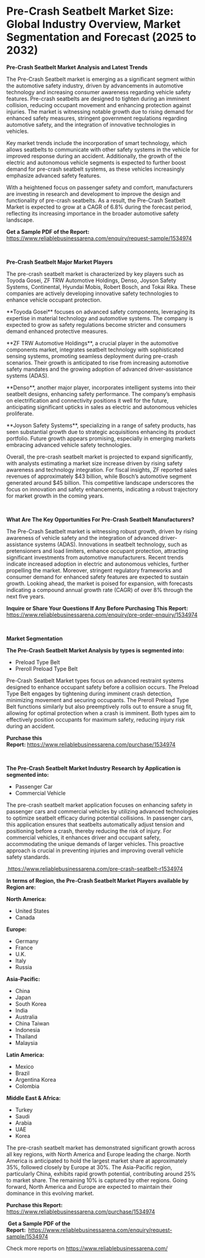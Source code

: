 <p><h1>Pre-Crash Seatbelt Market Size: Global Industry Overview, Market Segmentation and Forecast (2025 to 2032)</h1></p><p><strong>Pre-Crash Seatbelt Market Analysis and Latest Trends</strong></p>
<p><p>The Pre-Crash Seatbelt market is emerging as a significant segment within the automotive safety industry, driven by advancements in automotive technology and increasing consumer awareness regarding vehicle safety features. Pre-crash seatbelts are designed to tighten during an imminent collision, reducing occupant movement and enhancing protection against injuries. The market is witnessing notable growth due to rising demand for enhanced safety measures, stringent government regulations regarding automotive safety, and the integration of innovative technologies in vehicles.</p><p>Key market trends include the incorporation of smart technology, which allows seatbelts to communicate with other safety systems in the vehicle for improved response during an accident. Additionally, the growth of the electric and autonomous vehicle segments is expected to further boost demand for pre-crash seatbelt systems, as these vehicles increasingly emphasize advanced safety features. </p><p>With a heightened focus on passenger safety and comfort, manufacturers are investing in research and development to improve the design and functionality of pre-crash seatbelts. As a result, the Pre-Crash Seatbelt Market is expected to grow at a CAGR of 6.8% during the forecast period, reflecting its increasing importance in the broader automotive safety landscape.</p></p>
<p><strong>Get a Sample PDF of the Report:&nbsp;</strong> <a href="https://www.reliablebusinessarena.com/enquiry/request-sample/1534974?utm_campaign=2637&utm_medium=2&utm_source=Github&utm_content=ia&utm_term=30032025&utm_id=pre-crash-seatbelt">https://www.reliablebusinessarena.com/enquiry/request-sample/1534974</a></p>
<p>&nbsp;</p>
<p><strong>Pre-Crash Seatbelt Major Market Players</strong></p>
<p><p>The pre-crash seatbelt market is characterized by key players such as Toyoda Gosei, ZF TRW Automotive Holdings, Denso, Joyson Safety Systems, Continental, Hyundai Mobis, Robert Bosch, and Tokai Rika. These companies are actively developing innovative safety technologies to enhance vehicle occupant protection.</p><p>**Toyoda Gosei** focuses on advanced safety components, leveraging its expertise in material technology and automotive systems. The company is expected to grow as safety regulations become stricter and consumers demand enhanced protective measures. </p><p>**ZF TRW Automotive Holdings**, a crucial player in the automotive components market, integrates seatbelt technology with sophisticated sensing systems, promoting seamless deployment during pre-crash scenarios. Their growth is anticipated to rise from increasing automotive safety mandates and the growing adoption of advanced driver-assistance systems (ADAS).</p><p>**Denso**, another major player, incorporates intelligent systems into their seatbelt designs, enhancing safety performance. The company’s emphasis on electrification and connectivity positions it well for the future, anticipating significant upticks in sales as electric and autonomous vehicles proliferate.</p><p>**Joyson Safety Systems**, specializing in a range of safety products, has seen substantial growth due to strategic acquisitions enhancing its product portfolio. Future growth appears promising, especially in emerging markets embracing advanced vehicle safety technologies.</p><p>Overall, the pre-crash seatbelt market is projected to expand significantly, with analysts estimating a market size increase driven by rising safety awareness and technology integration. For fiscal insights, ZF reported sales revenues of approximately $43 billion, while Bosch’s automotive segment generated around $45 billion. This competitive landscape underscores the focus on innovation and safety enhancements, indicating a robust trajectory for market growth in the coming years.</p></p>
<p>&nbsp;</p>
<p><strong>What Are The Key Opportunities For Pre-Crash Seatbelt Manufacturers?</strong></p>
<p><p>The Pre-Crash Seatbelt market is witnessing robust growth, driven by rising awareness of vehicle safety and the integration of advanced driver-assistance systems (ADAS). Innovations in seatbelt technology, such as pretensioners and load limiters, enhance occupant protection, attracting significant investments from automotive manufacturers. Recent trends indicate increased adoption in electric and autonomous vehicles, further propelling the market. Moreover, stringent regulatory frameworks and consumer demand for enhanced safety features are expected to sustain growth. Looking ahead, the market is poised for expansion, with forecasts indicating a compound annual growth rate (CAGR) of over 8% through the next five years.</p></p>
<p><strong>Inquire or Share Your Questions If Any Before Purchasing This Report:</strong> <a href="https://www.reliablebusinessarena.com/enquiry/pre-order-enquiry/1534974?utm_campaign=2637&utm_medium=2&utm_source=Github&utm_content=ia&utm_term=30032025&utm_id=pre-crash-seatbelt">https://www.reliablebusinessarena.com/enquiry/pre-order-enquiry/1534974</a></p>
<p>&nbsp;</p>
<p><strong>Market Segmentation</strong></p>
<p><strong>The Pre-Crash Seatbelt Market Analysis by types is segmented into:</strong></p>
<p><ul><li>Preload Type Belt</li><li>Preroll Preload Type Belt</li></ul></p>
<p><p>Pre-Crash Seatbelt Market types focus on advanced restraint systems designed to enhance occupant safety before a collision occurs. The Preload Type Belt engages by tightening during imminent crash detection, minimizing movement and securing occupants. The Preroll Preload Type Belt functions similarly but also preemptively rolls out to ensure a snug fit, allowing for optimal protection when a crash is imminent. Both types aim to effectively position occupants for maximum safety, reducing injury risk during an accident.</p></p>
<p><strong>Purchase this Report:&nbsp;</strong><a href="https://www.reliablebusinessarena.com/purchase/1534974?utm_campaign=2637&utm_medium=2&utm_source=Github&utm_content=ia&utm_term=30032025&utm_id=pre-crash-seatbelt">https://www.reliablebusinessarena.com/purchase/1534974</a></p>
<p>&nbsp;</p>
<p><strong>The Pre-Crash Seatbelt Market Industry Research by Application is segmented into:</strong></p>
<p><ul><li>Passenger Car</li><li>Commercial Vehicle</li></ul></p>
<p><p>The pre-crash seatbelt market application focuses on enhancing safety in passenger cars and commercial vehicles by utilizing advanced technologies to optimize seatbelt efficacy during potential collisions. In passenger cars, this application ensures that seatbelts automatically adjust tension and positioning before a crash, thereby reducing the risk of injury. For commercial vehicles, it enhances driver and occupant safety, accommodating the unique demands of larger vehicles. This proactive approach is crucial in preventing injuries and improving overall vehicle safety standards.</p></p>
<p><a href="https://www.reliablebusinessarena.com/pre-crash-seatbelt-r1534974?utm_campaign=2637&utm_medium=2&utm_source=Github&utm_content=ia&utm_term=30032025&utm_id=pre-crash-seatbelt">&nbsp;https://www.reliablebusinessarena.com/pre-crash-seatbelt-r1534974</a></p>
<p><strong>In terms of Region, the Pre-Crash Seatbelt Market Players available by Region are:</strong></p>
<p>
    <p> <strong> North America: </strong>
        <ul>
            <li>United States</li>
            <li>Canada</li>
        </ul>
        </p> 
    <p> <strong> Europe: </strong>
        <ul>
            <li>Germany</li>
            <li>France</li>
            <li>U.K.</li>
            <li>Italy</li>
            <li>Russia</li>
        </ul>
        </p> 
    <p> <strong> Asia-Pacific: </strong>
        <ul>
            <li>China</li>
            <li>Japan</li>
            <li>South Korea</li>
            <li>India</li>
            <li>Australia</li>
            <li>China Taiwan</li>
            <li>Indonesia</li>
            <li>Thailand</li>
            <li>Malaysia</li>
        </ul>
        </p> 
    <p> <strong> Latin America: </strong>
        <ul>
            <li>Mexico</li>
            <li>Brazil</li>
            <li>Argentina Korea</li>
            <li>Colombia</li>
        </ul>
        </p> 
    <p> <strong> Middle East & Africa: </strong>
        <ul>
            <li>Turkey</li>
            <li>Saudi</li>
            <li>Arabia</li>
            <li>UAE</li>
            <li>Korea</li>
        </ul>
    </p>
    </p>
<p><p>The pre-crash seatbelt market has demonstrated significant growth across all key regions, with North America and Europe leading the charge. North America is anticipated to hold the largest market share at approximately 35%, followed closely by Europe at 30%. The Asia-Pacific region, particularly China, exhibits rapid growth potential, contributing around 25% to market share. The remaining 10% is captured by other regions. Going forward, North America and Europe are expected to maintain their dominance in this evolving market.</p></p>
<p><strong>Purchase this Report: </strong><a href="https://www.reliablebusinessarena.com/purchase/1534974?utm_campaign=2637&utm_medium=2&utm_source=Github&utm_content=ia&utm_term=30032025&utm_id=pre-crash-seatbelt">https://www.reliablebusinessarena.com/purchase/1534974</a></p>
<p>&nbsp;<strong>Get a Sample PDF of the Report:&nbsp;&nbsp;</strong><a href="https://www.reliablebusinessarena.com/enquiry/request-sample/1534974?utm_campaign=2637&utm_medium=2&utm_source=Github&utm_content=ia&utm_term=30032025&utm_id=pre-crash-seatbelt">https://www.reliablebusinessarena.com/enquiry/request-sample/1534974</a></p>
<p><strong></strong></p>
<p>Check more reports on <a href="https://www.reliablebusinessarena.com/?utm_campaign=2637&utm_medium=2&utm_source=Github&utm_content=ia&utm_term=30032025&utm_id=pre-crash-seatbelt">https://www.reliablebusinessarena.com/</a></p>